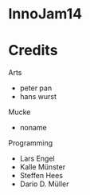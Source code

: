 InnoJam14
=========

Credits
====

Arts
- peter pan
- hans wurst

Mucke
- noname

Programming
- Lars Engel
- Kalle Münster
- Steffen Hees
- Dario D. Müller
